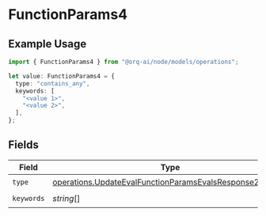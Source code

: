 # FunctionParams4

## Example Usage

```typescript
import { FunctionParams4 } from "@orq-ai/node/models/operations";

let value: FunctionParams4 = {
  type: "contains_any",
  keywords: [
    "<value 1>",
    "<value 2>",
  ],
};
```

## Fields

| Field                                                                                                                              | Type                                                                                                                               | Required                                                                                                                           | Description                                                                                                                        |
| ---------------------------------------------------------------------------------------------------------------------------------- | ---------------------------------------------------------------------------------------------------------------------------------- | ---------------------------------------------------------------------------------------------------------------------------------- | ---------------------------------------------------------------------------------------------------------------------------------- |
| `type`                                                                                                                             | [operations.UpdateEvalFunctionParamsEvalsResponse200Type](../../models/operations/updateevalfunctionparamsevalsresponse200type.md) | :heavy_check_mark:                                                                                                                 | N/A                                                                                                                                |
| `keywords`                                                                                                                         | *string*[]                                                                                                                         | :heavy_check_mark:                                                                                                                 | N/A                                                                                                                                |